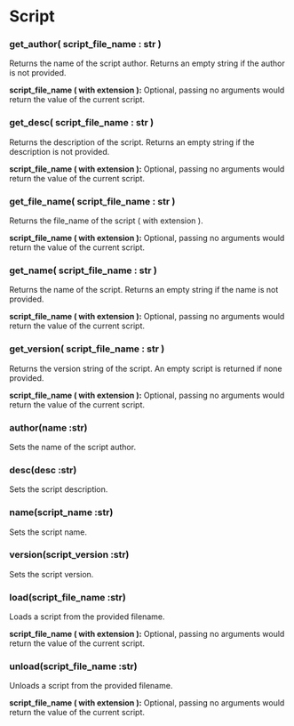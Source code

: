 # Script

### get\_author\( **script\_file\_name** : str \)

Returns the name of the script author. Returns an empty string if the author is not provided.

**script\_file\_name \( with extension \):**  Optional, passing no arguments would return the value of the current script.

### get\_desc\( **script\_file\_name**  : str \)

Returns the description of the script. Returns an empty string if the description is not provided.

**script\_file\_name \( with extension \):**  Optional, passing no arguments would return the value of the current script.

### get\_file\_name\( **script\_file\_name** : str \)

Returns the file\_name of the script \( with extension \).

**script\_file\_name \( with extension \):**  Optional, passing no arguments would return the value of the current script.

### get\_name\( **script\_file\_name** : str \)

Returns the name of the script. Returns an empty string if the name is not provided.

**script\_file\_name \( with extension \):**  Optional, passing no arguments would return the value of the current script.

### get\_version\( **script\_file\_name** : str \)

Returns the version string of the script. An empty script is returned if none provided.

**script\_file\_name \( with extension \):**  Optional, passing no arguments would return the value of the current script.

### author\(name :str\)

Sets the name of the script author.

### desc\(desc :str\)

Sets the script description.

### name\(script\_name :str\)

Sets the script name.

### version\(script\_version :str\)

Sets the script version.

### load\(script\_file\_name :str\)

Loads a script from the provided filename.

**script\_file\_name \( with extension \):**  Optional, passing no arguments would return the value of the current script.

### unload\(script\_file\_name :str\)

Unloads a script from the provided filename.

**script\_file\_name \( with extension \):**  Optional, passing no arguments would return the value of the current script.


